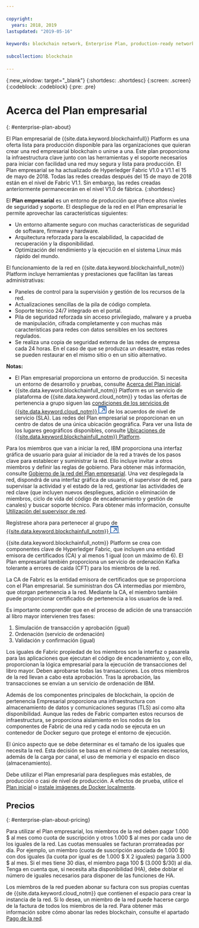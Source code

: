 ```yaml
---

copyright:
  years: 2018, 2019
lastupdated: "2019-05-16"

keywords: blockchain network, Enterprise Plan, production-ready network

subcollection: blockchain

---
```


{:new_window: target="_blank"}
{:shortdesc: .shortdesc}
{:screen: .screen}
{:codeblock: .codeblock}
{:pre: .pre}

# Acerca del Plan empresarial
{: #enterprise-plan-about}

El Plan empresarial de {{site.data.keyword.blockchainfull}} Platform es una oferta lista para producción disponible para las organizaciones que quieran crear una red empresarial blockchain o unirse a una. Este plan proporciona la infraestructura clave junto con las herramientas y el soporte necesarios para iniciar con facilidad una red muy segura y lista para producción. El Plan empresarial se ha actualizado de Hyperledger Fabric V1.0 a V1.1 el 15 de mayo de 2018. Todas las redes creadas después del 15 de mayo de 2018 están en el nivel de Fabric V1.1. Sin embargo, las redes creadas anteriormente permanecerán en el nivel V1.0 de fábrica.
{:shortdesc}

El **Plan empresarial** es un entorno de producción que ofrece altos niveles de seguridad y soporte. El despliegue de la red en el Plan empresarial le permite aprovechar las características siguientes:

* Un entorno altamente seguro con muchas características de seguridad de software, firmware y hardware.
* Arquitectura reforzada para la escalabilidad, la capacidad de recuperación y la disponibilidad.
* Optimización del rendimiento y la ejecución en el sistema Linux más rápido del mundo.

El funcionamiento de la red en {{site.data.keyword.blockchainfull_notm}} Platform incluye herramientas y prestaciones que facilitan las tareas administrativas:

* Paneles de control para la supervisión y gestión de los recursos de la red.
* Actualizaciones sencillas de la pila de código completa.
* Soporte técnico 24/7 integrado en el portal.
* Pila de seguridad reforzada sin acceso privilegiado, malware y a prueba de manipulación, cifrada completamente y con muchas más características para redes con datos sensibles en los sectores regulados.
* Se realiza una copia de seguridad externa de las redes de empresa cada 24 horas. En el caso de que se produzca un desastre, estas redes se pueden restaurar en el mismo sitio o en un sitio alternativo.

**Notas:**
- El Plan empresarial proporciona un entorno de producción. Si necesita un entorno de desarrollo y pruebas, consulte [Acerca del Plan inicial](/docs/services/blockchain/starter_plan.html#starter-plan-about).
- {{site.data.keyword.blockchainfull_notm}} Platform es un servicio de plataforma de {{site.data.keyword.cloud_notm}} y todas las ofertas de pertenencia a grupo siguen las [condiciones de los servicios de {{site.data.keyword.cloud_notm}} ![Icono de enlace externo](images/external_link.svg "Icono de enlace externo")](http://www-03.ibm.com/software/sla/sladb.nsf/sla/bm "condiciones de servicios de {{site.data.keyword.cloud_notm}}") de los acuerdos de nivel de servicio (SLA). Las redes del Plan empresarial se proporcionan en un centro de datos de una única ubicación geográfica. Para ver una lista de los lugares geográficos disponibles, consulte
[Ubicaciones de {{site.data.keyword.blockchainfull_notm}} Platform](/docs/services/blockchain?topic=blockchain-ibp-regions-locations#ibp-regions-locations).

Para los miembros que van a iniciar la red, IBM proporciona una interfaz gráfica de usuario para guiar al iniciador de la red a través de los pasos clave para establecer y suministrar la red. Ello incluye invitar a otros miembros y definir las reglas de gobierno. Para obtener más información, consulte [Gobierno de la red del Plan empresarial](/docs/services/blockchain/get_start.html#getting-started-with-enterprise-plan). Una vez desplegada la red, dispondrá de una interfaz gráfica de usuario, el supervisor de red, para supervisar la actividad y el estado de la red, gestionar las actividades de red clave (que incluyen nuevos despliegues, adición o eliminación de miembros, ciclo de vida del código de encadenamiento y gestión de canales) y buscar soporte técnico. Para obtener más información, consulte [Utilización del supervisor de red](/docs/services/blockchain/v10_dashboard.html#ibp-dashboard).

Regístrese ahora para pertenecer al grupo de [{{site.data.keyword.blockchainfull_notm}} ![Icono de enlace externo](images/external_link.svg "Icono de enlace externo")](https://cloud.ibm.com/catalog/services/ibm-blockchain-5-prod).

{{site.data.keyword.blockchainfull_notm}} Platform se crea con componentes clave de Hyperledger Fabric, que incluyen una entidad emisora de certificados (CA) y al menos 1 igual (con un máximo de 6).  El Plan empresarial también proporciona un servicio de ordenación Kafka tolerante a errores de caída (CFT) para los miembros de la red.

La CA de Fabric es la entidad emisora de certificados que se proporciona con el Plan empresarial. Se suministran dos CA intermedias por miembro, que otorgan pertenencia a la red. Mediante la CA, el miembro también puede proporcionar certificados de pertenencia a los usuarios de la red.

Es importante comprender que en el proceso de adición de una transacción al libro mayor intervienen tres fases:
1. Simulación de transacción y aprobación (igual)
2. Ordenación (servicio de ordenación)
3. Validación y confirmación (igual)

Los iguales de Fabric propiedad de los miembros son la interfaz o pasarela para las aplicaciones que ejecutan el código de encadenamiento y, con ello, proporcionan la lógica empresarial para la ejecución de transacciones del libro mayor. Deben aprobarse todas las transacciones. Los otros miembros de la red llevan a cabo esta aprobación. Tras la aprobación, las transacciones se envían a un servicio de ordenación de IBM.

Además de los componentes principales de blockchain, la opción de pertenencia Empresarial proporciona una infraestructura con almacenamiento de datos y comunicaciones seguras (TLS) así como alta disponibilidad.  Aunque las redes de Fabric comparten estos recursos de infraestructura, se proporciona aislamiento en los nodos de los componentes de Fabric de una red y cada nodo se ejecuta en un contenedor de Docker seguro que protege el entorno de ejecución.

El único aspecto que se debe determinar es el tamaño de los iguales que necesita la red. Esta decisión se basa en el número de canales necesarios, además de la carga por canal, el uso de memoria y el espacio en disco (almacenamiento).

Debe utilizar el Plan empresarial para despliegues más estables, de producción o casi de nivel de producción. A efectos de prueba, utilice el [Plan inicial](/docs/services/blockchain/starter_plan.html#starter-plan-about) o [instale imágenes de Docker localmente](https://hyperledger-fabric.readthedocs.io/en/release-1.2/build_network.html).

<!--- The Enterprise plan provides the ordering service and CA. The membership fee is $1,000, and a per peer fee of $1,000 that is associated with the network. If you want to have high availability (HA), you must purchase an additional peer to provide the HA capabilities. For example, one organization (associated membership fee of $1,000) of two peers ($1,000 X 2 peers) with HA ($1,000 X 2 HA peers) requires a monthly charge of $5,000.  --->

## Precios
{: #enterprise-plan-about-pricing}

Para utilizar el Plan empresarial, los miembros de la red deben pagar 1.000 $ al mes como cuota de suscripción y otros 1.000 $ al mes por cada uno de los iguales de la red.  Las cuotas mensuales se facturan prorrateadas por día.  Por ejemplo, un miembro (cuota de suscripción asociada de 1.000 $) con dos iguales (la cuota por igual es de 1.000 $ X 2 iguales) pagaría 3.000 $ al mes.  Si el mes tiene 30 días, el miembro paga 100 $ (3.000 $/30) al día.  Tenga en cuenta que, si necesita alta disponibilidad (HA), debe doblar el número de iguales necesarios para disponer de las funciones de HA.

Los miembros de la red pueden abonar su factura con sus propias cuentas de {{site.data.keyword.cloud_notm}} que contienen el espacio para crear la instancia de la red. Si lo desea, un miembro de la red puede hacerse cargo de la factura de todos los miembros de la red. Para obtener más información sobre cómo abonar las redes blockchain, consulte el apartado [Pago de la red](/docs/services/blockchain/howto/paying_mode.html#paying-mode).
